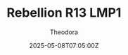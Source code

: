 ---
title: "Rebellion R13 LMP1"
meta_title: ""
description: "Rebellion R13 LMP1 by Sim Dream, ready to race!"
date: 2025-05-08T07:05:00Z
thumb: ftaF3Ur
mainimage: mIlRPTA
categories: ["Car"]
author: "Theodora"
tags: ["Rebellion", "Le Mans Prototype", "WEC", "R2R", "LMP1", "Sim Dream", "France"]
draft: false
link: https://modsfire.com/46Zj7vIbCI9bynb
zipsize: "45 MB"
manu: Rebellion
chassisby: Oreca
championship: WEC
country: France
year: 2018
engine: GL458 4.5L V8
class: LMP1
drivetrain: RWD
power: 665 bhp
torque: "-"
mass: 833
speed: "-+"
gb: 6-speed
accel: "- seconds"
creator: Sim Dream
version: "1.0"
csp: "0.2.3"
carname: "Rebellion R13"
folder: "wec_lmp1_rebellion_r13_2018"
livery: "NotIncluded"
r2r: 1
host: ModsFire
---